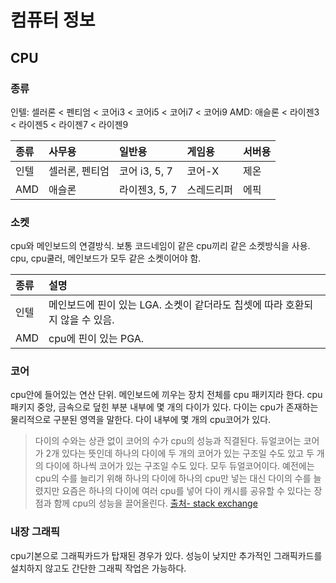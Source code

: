 # 컴퓨터 정보

## CPU

### 종류

인텔: 셀러론 < 펜티엄 < 코어i3 < 코어i5 < 코어i7 < 코어i9
AMD: 애슬론 < 라이젠3 < 라이젠5 < 라이젠7 < 라이젠9

| 종류 | 사무용         | 일반용        | 게임용     | 서버용 |
| :--- | :------------- | :------------ | :--------- | :----- |
| 인텔 | 셀러론, 펜티엄 | 코어 i3, 5, 7 | 코어-X     | 제온   |
| AMD  | 애슬론         | 라이젠3, 5, 7 | 스레드리퍼 | 에픽   |

### 소켓
cpu와 메인보드의 연결방식.
보통 코드네임이 같은 cpu끼리 같은 소켓방식을 사용.
cpu, cpu쿨러, 메인보드가 모두 같은 소켓이어야 함.

| 종류 | 설명                                                                         |
| :--- | :--------------------------------------------------------------------------- |
| 인텔 | 메인보드에 핀이 있는 LGA. 소켓이 같더라도 칩셋에 따라 호환되지 않을 수 있음. |
| AMD  | cpu에 핀이 있는 PGA.                                                         |

### 코어

cpu안에 들어있는 연산 단위.
메인보드에 끼우는 장치 전체를 cpu 패키지라 한다.
cpu패키지 중앙, 금속으로 덮힌 부분 내부에 몇 개의 다이가 있다.
다이는 cpu가 존재하는 물리적으로 구분된 영역을 말한다.
다이 내부에 몇 개의 cpu코어가 있다.


>다이의 수와는 상관 없이 코어의 수가 cpu의 성능과 직결된다. 듀얼코어는 코어가 2개 있다는 뜻인데 하나의 다이에 두 개의 코어가 있는 구조일 수도 있고 두 개의 다이에 하나씩 코어가 있는 구조일 수도 있다. 모두 듀얼코어이다.
>예전에는 cpu의 수를 늘리기 위해 하나의 다이에 하나의 cpu만 넣는 대신 다이의 수를 늘렸지만 요즘은 하나의 다이에 여러 cpu를 넣어 다이 캐시를 공유할 수 있다는 장점과 함께 cpu의 성능을 끌어올린다.
>[출처- stack exchange](https://superuser.comquestions/324284what-is-meant-by-the-terms-cpu-core-die-and-pacage)

### 내장 그래픽
cpu기본으로 그래픽카드가 탑재된 경우가 있다.
성능이 낮지만 추가적인 그래픽카드를 설치하지 않고도 간단한 그래픽 작업은 가능하다.